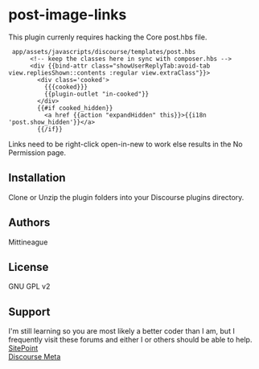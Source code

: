 # post-image-links

This plugin currenly requires hacking the Core post.hbs file.  
```
 app/assets/javascripts/discourse/templates/post.hbs
      <!-- keep the classes here in sync with composer.hbs -->
      <div {{bind-attr class="showUserReplyTab:avoid-tab view.repliesShown::contents :regular view.extraClass"}}>
        <div class='cooked'>
          {{{cooked}}}
		  {{plugin-outlet "in-cooked"}}
        </div>
        {{#if cooked_hidden}}
          <a href {{action "expandHidden" this}}>{{i18n 'post.show_hidden'}}</a>
        {{/if}}
```  

Links need to be right-click open-in-new to work else results in the No Permission page.  

## Installation

Clone or Unzip the plugin folders into your Discourse plugins directory. 

## Authors

Mittineague

## License

GNU GPL v2 

## Support 

I'm still learning so you are most likely a better coder than I am, but I frequently visit these forums and either I or others should be able to help.  
[SitePoint](http://community.sitepoint.com/)  
[Discourse Meta](https://meta.discourse.org/)  
